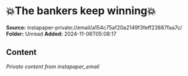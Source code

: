 # 💥The bankers keep winning💥

**Source:** instapaper-private://email/a154c75af20a2149f3feff23887faa7c/
**Folder:** Unread
**Added:** 2024-11-06T05:08:17




## Content
*Private content from instapaper_email*
